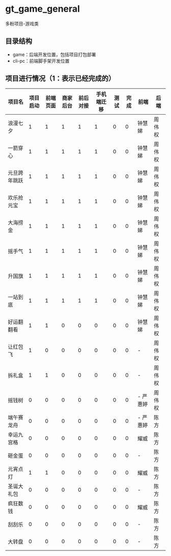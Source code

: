 # gt_game_general

多粉项目-游戏类
## 目录结构

- game：后端开发位置，包括项目打包部署
- cli-pc：前端脚手架开发位置

## 项目进行情况（1：表示已经完成的）

| 项目名 | 项目启动 | 前端页面 | 商家后台 | 前后对接 | 手机端迁移 | 测试 | 完成 | 前端 | 后端
| -------- | -------- | -------- | -------- | -------- | -------- | -------- | -------- | -------- | -------- |
| 浪漫七夕     | 1 | 1 | 1 | 1 | 1 | 0 | 0 |   钟慧娣 | 周伟权
| 一箭穿心     | 1 |1 |1 | 1 | 1 | 0 | 0   |   钟慧娣 | 周伟权
| 元旦跨年跳跃 | 1 | 1 | 1 | 1 | 1 | 0 | 0 |  钟慧娣  | 周伟权
| 欢乐抢元宝    | 1 | 1 | 1 |1 | 1 | 0 | 0 | 钟慧娣   |周伟权
| 大海捞金     | 1 | 1 | 1 | 1 | 1 | 0 | 0 |  钟慧娣  | 周伟权
| 摇手气       | 1 | 1 | 1 | 1 | 1 | 0 | 0 |  钟慧娣  | 周伟权
| 升国旗       | 1 |1 | 1 | 1 | 1 | 0 | 0  |  钟慧娣  | 周伟权   
| 一站到底     | 1 | 1 | 1 | 1 | 1| 0 | 0  |  钟慧娣  | 周伟权 
| 好运翻翻看    |1 | 1 | 0 | 0 | 0 | 0 | 0 |  钟慧娣  |周伟权
| 让红包飞      |1 | 0 | 0 | 0 | 0 | 0 | 0 | -   | 周伟权 
| 拆礼盒       | 1 | 1 | 0 | 0 | 0 | 0 | 0 |  - | 周伟权
| 摇钱树       | 0 | 0 | 0 | 0 | 0 | 0 | 0 | -  严惠婷 | 周伟权 
| 端午赛龙舟    | 0 | 0 | 0 | 0 | 0 | 0 | 0 | - 严惠婷 | 陈方
| 幸运九宫格    | 0 | 0 | 0 | 0 | 0 | 0 | 0 | 耀威 | 陈方   
| 砸金蛋        | 0 | 0 | 0 | 0 | 0 | 0 | 0 | - | 陈方
| 元宵点灯      | 1 | 1 | 0 | 0 | 0 | 0 | 0 | 耀威 | 陈方
| 圣诞大礼包    | 0 | 0 | 0 | 0 | 0 | 0 | 0 | - | 陈方
| 疯狂数钱     | 0 | 0 | 0 | 0 | 0 | 0 | 0 | 耀威 |  陈方
| 刮刮乐       | 0 | 0 | 0 | 0 | 0 | 0 | 0 | - | 陈方
| 大转盘       | 0 | 0 | 0 | 0 | 0 | 0 | 0 | - | 陈方
 









